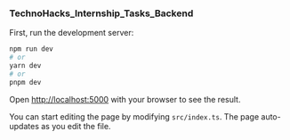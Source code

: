 ### TechnoHacks_Internship_Tasks_Backend

First, run the development server:

```bash
npm run dev
# or
yarn dev
# or
pnpm dev
```

Open [http://localhost:5000](http://localhost:5000) with your browser to see the result.

You can start editing the page by modifying `src/index.ts`. The page auto-updates as you edit the file.

